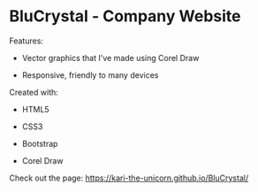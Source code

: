 # BluCrystal - Company Website

Features:

* Vector graphics that I've made using Corel Draw

* Responsive, friendly to many devices

Created with:

* HTML5

* CSS3

* Bootstrap

* Corel Draw

Check out the page: https://kari-the-unicorn.github.io/BluCrystal/
